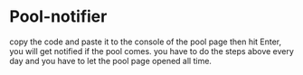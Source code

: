 # Pool-notifier
copy the code and paste it to the console of the pool page then hit Enter, you will get notified if the pool comes.
you have to do the steps above every day and you have to let the pool page opened all time.
